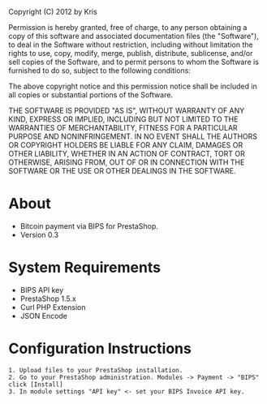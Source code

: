 Copyright (C) 2012 by Kris

Permission is hereby granted, free of charge, to any person obtaining a copy
of this software and associated documentation files (the "Software"), to deal
in the Software without restriction, including without limitation the rights
to use, copy, modify, merge, publish, distribute, sublicense, and/or sell
copies of the Software, and to permit persons to whom the Software is
furnished to do so, subject to the following conditions:

The above copyright notice and this permission notice shall be included in
all copies or substantial portions of the Software.

THE SOFTWARE IS PROVIDED "AS IS", WITHOUT WARRANTY OF ANY KIND, EXPRESS OR
IMPLIED, INCLUDING BUT NOT LIMITED TO THE WARRANTIES OF MERCHANTABILITY,
FITNESS FOR A PARTICULAR PURPOSE AND NONINFRINGEMENT. IN NO EVENT SHALL THE
AUTHORS OR COPYRIGHT HOLDERS BE LIABLE FOR ANY CLAIM, DAMAGES OR OTHER
LIABILITY, WHETHER IN AN ACTION OF CONTRACT, TORT OR OTHERWISE, ARISING FROM,
OUT OF OR IN CONNECTION WITH THE SOFTWARE OR THE USE OR OTHER DEALINGS IN
THE SOFTWARE.

About
=====
+ Bitcoin payment via BIPS for PrestaShop.
+ Version 0.3

System Requirements
===================
+ BIPS API key
+ PrestaShop 1.5.x
+ Curl PHP Extension
+ JSON Encode
  
Configuration Instructions
==========================
	1. Upload files to your PrestaShop installation.
	2. Go to your PrestaShop administration. Modules -> Payment -> "BIPS" click [Install]
	3. In module settings "API key" <- set your BIPS Invoice API key.
